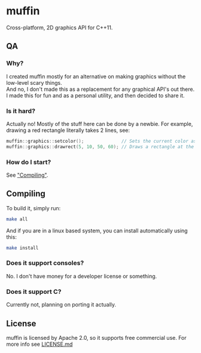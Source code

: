 # muffin
Cross-platform, 2D graphics API for C++11.

## QA
### Why?
I created muffin mostly for an alternative on making graphics without the low-level scary things.\
And no, I don't made this as a replacement for any graphical API's out there. I made this for fun and as a personal utility, and then decided to share it.

### Is it hard?
Actually no! Mostly of the stuff here can be done by a newbie. For example, drawing a red rectangle literally takes 2 lines, see:
```cpp
muffin::graphics::setcolor();              // Sets the current color as red
muffin::graphics::drawrect(5, 10, 50, 60); // Draws a rectangle at the position x = 5, y = 10, and with the size of w = 50, h = 60
```

### How do I start?
See ["Compiling"](#Compiling).

## Compiling
To build it, simply run:
```sh
make all
```
And if you are in a linux based system, you can install automatically using this:
```sh
make install
```

### Does it support consoles?
No. I don't have money for a developer license or something.

### Does it support C?
Currently not, planning on porting it actually.

## License
muffin is licensed by Apache 2.0, so it supports free commercial use. For more info see [LICENSE.md](LICENSE.MD)
